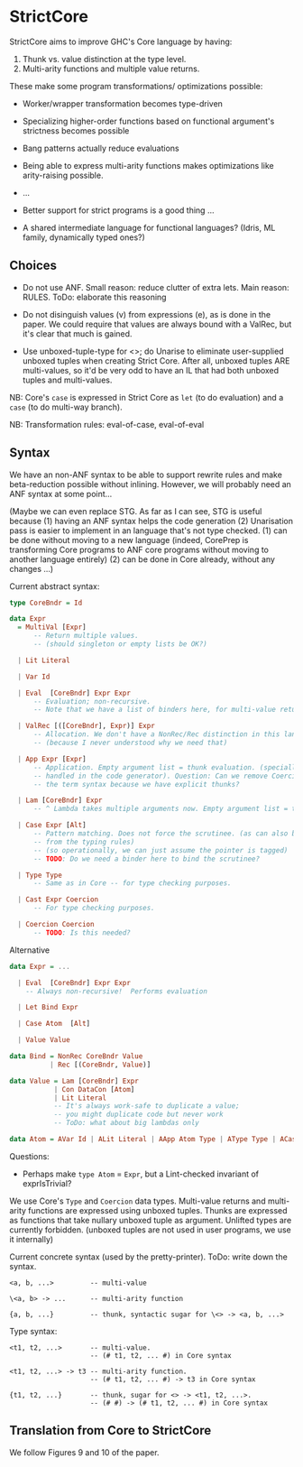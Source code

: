 # StrictCore

StrictCore aims to improve GHC's Core language by having:

1. Thunk vs. value distinction at the type level.
2. Multi-arity functions and multiple value returns.

These make some program transformations/ optimizations possible:

- Worker/wrapper transformation becomes type-driven

- Specializing higher-order functions based on functional argument's strictness
  becomes possible

- Bang patterns actually reduce evaluations

- Being able to express multi-arity functions makes optimizations like
  arity-raising possible.

- ...

- Better support for strict programs is a good thing ...

- A shared intermediate language for functional languages?
  (Idris, ML family, dynamically typed ones?)

## Choices

* Do not use ANF.  Small reason: reduce clutter of extra lets.  Main reason:
  RULES. ToDo: elaborate this reasoning

* Do not disinguish values (v) from expressions (e), as is done in the paper.
  We could require that values are always bound with a ValRec, but it's clear
  that much is gained.

* Use unboxed-tuple-type for <>; do Unarise to eliminate user-supplied unboxed
  tuples when creating Strict Core.  After all, unboxed tuples ARE multi-values,
  so it'd be very odd to have an IL that had both unboxed tuples and
  multi-values.


NB: Core's `case` is expressed in Strict Core as `let` (to do evaluation) and a
`case` (to do multi-way branch).

NB: Transformation rules: eval-of-case, eval-of-eval

## Syntax

We have an non-ANF syntax to be able to support rewrite rules and make
beta-reduction possible without inlining. However, we will probably need an ANF
syntax at some point...

(Maybe we can even replace STG. As far as I can see, STG is useful because (1)
having an ANF syntax helps the code generation (2) Unarisation pass is easier to
implement in an language that's not type checked. (1) can be done without moving
to a new language (indeed, CorePrep is transforming Core programs to ANF core
programs without moving to another language entirely) (2) can be done in Core
already, without any changes ...)

Current abstract syntax:

```haskell
type CoreBndr = Id

data Expr
  = MultiVal [Expr]
      -- Return multiple values.
      -- (should singleton or empty lists be OK?)

  | Lit Literal

  | Var Id

  | Eval  [CoreBndr] Expr Expr
      -- Evaluation; non-recursive.
      -- Note that we have a list of binders here, for multi-value returns.

  | ValRec [([CoreBndr], Expr)] Expr
      -- Allocation. We don't have a NonRec/Rec distinction in this language.
      -- (because I never understood why we need that)

  | App Expr [Expr]
      -- Application. Empty argument list = thunk evaluation. (specially
      -- handled in the code generator). Question: Can we remove Coercion from
      -- the term syntax because we have explicit thunks?

  | Lam [CoreBndr] Expr
      -- ^ Lambda takes multiple arguments now. Empty argument list = thunk.

  | Case Expr [Alt]
      -- Pattern matching. Does not force the scrutinee. (as can also be seen
      -- from the typing rules)
      -- (so operationally, we can just assume the pointer is tagged)
      -- TODO: Do we need a binder here to bind the scrutinee?

  | Type Type
      -- Same as in Core -- for type checking purposes.

  | Cast Expr Coercion
      -- For type checking purposes.

  | Coercion Coercion
      -- TODO: Is this needed?
```

Alternative

```haskell
data Expr = ...

  | Eval  [CoreBndr] Expr Expr
    -- Always non-recursive!  Performs evaluation

  | Let Bind Expr

  | Case Atom  [Alt]

  | Value Value

data Bind = NonRec CoreBndr Value
          | Rec [(CoreBndr, Value)]

data Value = Lam [CoreBndr] Expr
           | Con DataCon [Atom]
           | Lit Literal
           -- It's always work-safe to duplicate a value;
           -- you might duplicate code but never work
           -- ToDo: what about big lambdas only

data Atom = AVar Id | ALit Literal | AApp Atom Type | AType Type | ACast Atom Coercion
```

Questions:
* Perhaps make `type Atom` = `Expr`, but a Lint-checked invariant of
  exprIsTrivial?

We use Core's `Type` and `Coercion` data types. Multi-value returns and
multi-arity functions are expressed using unboxed tuples. Thunks are expressed
as functions that take nullary unboxed tuple as argument. Unlifted types are
currently forbidden. (unboxed tuples are not used in user programs, we use it
internally)

Current concrete syntax (used by the pretty-printer).  ToDo: write down the syntax.

```
<a, b, ...>         -- multi-value

\<a, b> -> ...      -- multi-arity function

{a, b, ...}         -- thunk, syntactic sugar for \<> -> <a, b, ...>
```

Type syntax:

```
<t1, t2, ...>       -- multi-value.
                    -- (# t1, t2, ... #) in Core syntax

<t1, t2, ...> -> t3 -- multi-arity function.
                    -- (# t1, t2, ... #) -> t3 in Core syntax

{t1, t2, ...}       -- thunk, sugar for <> -> <t1, t2, ...>.
                    -- (# #) -> (# t1, t2, ... #) in Core syntax
```

## Translation from Core to StrictCore

We follow Figures 9 and 10 of the paper.
